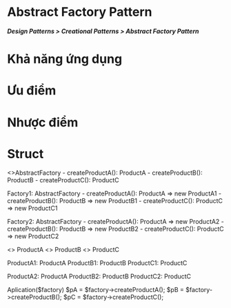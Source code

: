 # Abstract Factory Pattern
***Design Patterns > Creational Patterns > Abstract Factory Pattern***

# Khả năng ứng dụng

# Ưu điểm

# Nhược điểm

# Struct
<<interface>>AbstractFactory
    - createProductA(): ProductA
    - createProductB(): ProductB
    - createProductC(): ProductC

Factory1: AbstractFactory
    - createProductA(): ProductA
        => new ProductA1
    - createProductB(): ProductB
        => new ProductB1
    - createProductC(): ProductC
        => new ProductC1

Factory2: AbstractFactory
    - createProductA(): ProductA
        => new ProductA2
    - createProductB(): ProductB
        => new ProductB2
    - createProductC(): ProductC
        => new ProductC2

<<interface>> ProductA
<<interface>> ProductB
<<interface>> ProductC

ProductA1: ProductA
ProductB1: ProductB
ProductC1: ProductC

ProductA2: ProductA
ProductB2: ProductB
ProductC2: ProductC

Aplication($factory)
    $pA = $factory->createProductA();
    $pB = $factory->createProductB();
    $pC = $factory->createProductC();